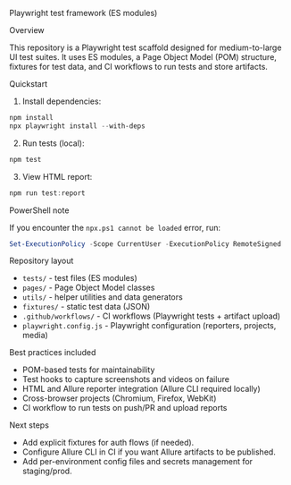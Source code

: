 Playwright test framework (ES modules)

Overview

This repository is a Playwright test scaffold designed for medium-to-large UI test suites. It uses ES modules, a Page Object Model (POM) structure, fixtures for test data, and CI workflows to run tests and store artifacts.

Quickstart

1. Install dependencies:

```powershell
npm install
npx playwright install --with-deps
```

2. Run tests (local):

```powershell
npm test
```

3. View HTML report:

```powershell
npm run test:report
```

PowerShell note

If you encounter the `npx.ps1 cannot be loaded` error, run:

```powershell
Set-ExecutionPolicy -Scope CurrentUser -ExecutionPolicy RemoteSigned
```

Repository layout

- `tests/` - test files (ES modules)
- `pages/` - Page Object Model classes
- `utils/` - helper utilities and data generators
- `fixtures/` - static test data (JSON)
- `.github/workflows/` - CI workflows (Playwright tests + artifact upload)
- `playwright.config.js` - Playwright configuration (reporters, projects, media)

Best practices included

- POM-based tests for maintainability
- Test hooks to capture screenshots and videos on failure
- HTML and Allure reporter integration (Allure CLI required locally)
- Cross-browser projects (Chromium, Firefox, WebKit)
- CI workflow to run tests on push/PR and upload reports

Next steps

- Add explicit fixtures for auth flows (if needed).
- Configure Allure CLI in CI if you want Allure artifacts to be published.
- Add per-environment config files and secrets management for staging/prod.
